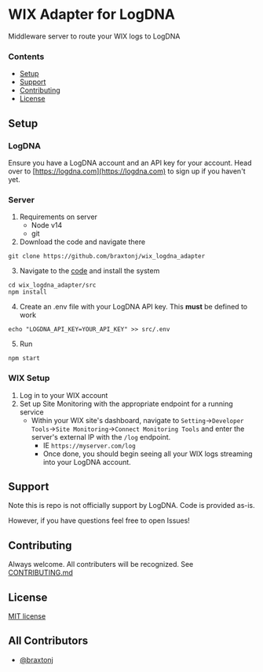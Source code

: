 # WIX Adapter for LogDNA
Middleware server to route your WIX logs to LogDNA
### Contents
* [Setup](#setup)
* [Support](#support)
* [Contributing](#contributing)
* [License](#license)

## Setup

### LogDNA
Ensure you have a LogDNA account and an API key for your account.  Head over to [https://logdna.com](https://logdna.com) to sign up if you haven't yet.
### Server

1. Requirements on server
   * Node v14
   * git
2. Download the code and navigate there
```console
git clone https://github.com/braxtonj/wix_logdna_adapter
```
3. Navigate to the [code](src/) and install the system
```console
cd wix_logdna_adapter/src
npm install
```
4. Create an .env file with your LogDNA API key.  This **must** be defined to work
```console
echo "LOGDNA_API_KEY=YOUR_API_KEY" >> src/.env
```
5. Run
```console
npm start
```

### WIX Setup
1. Log in to your WIX account
2. Set up Site Monitoring with the appropriate endpoint for a running service
   * Within your WIX site's dashboard, navigate to `Setting`->`Developer Tools`->`Site Monitoring`->`Connect Monitoring Tools` and enter the server's external IP with the `/log` endpoint.
     * IE `https://myserver.com/log`
     * Once done, you should begin seeing all your WIX logs streaming into your LogDNA account.

## Support
Note this is repo is not officially support by LogDNA.  Code is provided as-is.

However, if you have questions feel free to open Issues!

## Contributing
Always welcome.  All contributers will be recognized.  See [CONTRIBUTING.md](CONTRIBUTING.md)

## License

[MIT license](LICENSE)
## All Contributors
* [@braxtonj](https://github.com/braxtonj)